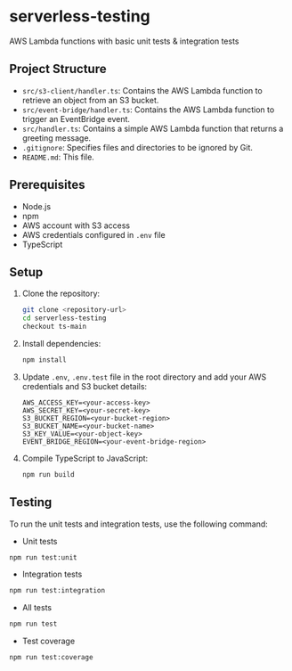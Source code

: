 # serverless-testing

AWS Lambda functions with basic unit tests & integration tests

## Project Structure

- `src/s3-client/handler.ts`: Contains the AWS Lambda function to retrieve an object from an S3 bucket.
- `src/event-bridge/handler.ts`: Contains the AWS Lambda function to trigger an EventBridge event.
- `src/handler.ts`: Contains a simple AWS Lambda function that returns a greeting message.
- `.gitignore`: Specifies files and directories to be ignored by Git.
- `README.md`: This file.

## Prerequisites

- Node.js
- npm
- AWS account with S3 access
- AWS credentials configured in `.env` file
- TypeScript

## Setup

1. Clone the repository:

   ```sh
   git clone <repository-url>
   cd serverless-testing
   checkout ts-main
   ```

2. Install dependencies:

   ```sh
   npm install
   ```

3. Update `.env`, `.env.test` file in the root directory and add your AWS credentials and S3 bucket details:
   ```plaintext
   AWS_ACCESS_KEY=<your-access-key>
   AWS_SECRET_KEY=<your-secret-key>
   S3_BUCKET_REGION=<your-bucket-region>
   S3_BUCKET_NAME=<your-bucket-name>
   S3_KEY_VALUE=<your-object-key>
   EVENT_BRIDGE_REGION=<your-event-bridge-region>
   ```
4. Compile TypeScript to JavaScript:
   ```sh
   npm run build
   ```

## Testing

To run the unit tests and integration tests, use the following command:

- Unit tests

```sh
npm run test:unit
```

- Integration tests

```sh
npm run test:integration
```

- All tests

```sh
npm run test
```

- Test coverage

```sh
npm run test:coverage
```
